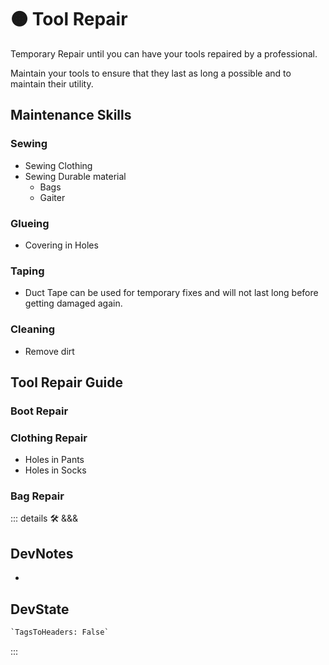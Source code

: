 
# 🟠 <moto>Tool Repair</moto>

Temporary Repair until you can have your tools repaired by a professional.

Maintain your tools to ensure that they last as long a possible and to maintain their utility.

## Maintenance Skills

### Sewing

- Sewing Clothing
- Sewing Durable material
    - Bags
    - Gaiter

### Glueing

- Covering in Holes

### Taping

- Duct Tape can be used for temporary fixes and will not last long before getting damaged again.

### Cleaning

- Remove dirt

## Tool Repair Guide

### Boot Repair

### Clothing Repair

- Holes in Pants
- Holes in Socks

### Bag Repair

::: details 🛠 <dev>&&&</dev>

## DevNotes

-

## DevState

```py
`TagsToHeaders: False`
```

:::
